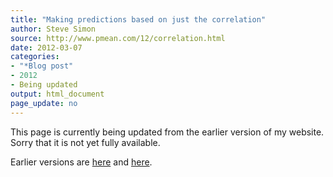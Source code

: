 ```yaml
---
title: "Making predictions based on just the correlation"
author: Steve Simon
source: http://www.pmean.com/12/correlation.html
date: 2012-03-07
categories:
- "*Blog post"
- 2012
- Being updated
output: html_document
page_update: no
---
```


This page is currently being updated from the earlier version of my website. Sorry that it is not yet fully available.

<!---More--->

Earlier versions are [here][sim1] and [here][sim2].
 
[sim1]: http://www.pmean.com/12/correlation.html
[sim2]: http://new.pmean.com/predictions-using-correlation/
